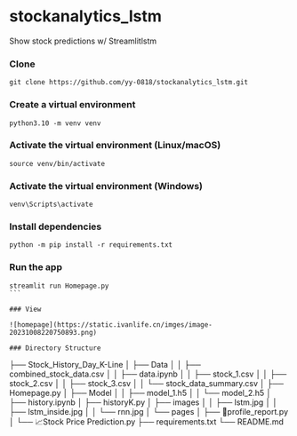 # stockanalytics_lstm

Show stock predictions w/ Streamlitlstm

### Clone

```
git clone https://github.com/yy-0818/stockanalytics_lstm.git
```

### Create a virtual environment

```
python3.10 -m venv venv
```

### Activate the virtual environment (Linux/macOS)

```
source venv/bin/activate
```

### Activate the virtual environment (Windows)

```
venv\Scripts\activate
```

### Install dependencies

```
python -m pip install -r requirements.txt
```

### Run the app

````
streamlit run Homepage.py
```

### View

![homepage](https://static.ivanlife.cn/imges/image-20231008220750893.png)

### Directory Structure

````

├── Stock_History_Day_K-Line
│ ├── Data
│ │ ├── combined_stock_data.csv
│ │ ├── data.ipynb
│ │ ├── stock_1.csv
│ │ ├── stock_2.csv
│ │ ├── stock_3.csv
│ │ └── stock_data_summary.csv
│ ├── Homepage.py
│ ├── Model
│ │ ├── model_1.h5
│ │ └── model_2.h5
│ ├── history.ipynb
│ ├── historyK.py
│ ├── images
│ │ ├── lstm.jpg
│ │ ├── lstm_inside.jpg
│ │ └── rnn.jpg
│ └── pages
│ ├── 📄profile_report.py
│ └── 📈Stock Price Prediction.py
├── requirements.txt
└── README.md

```

```
